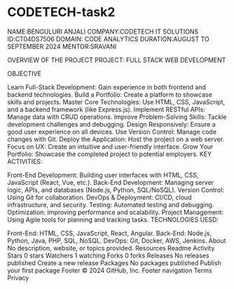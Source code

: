 # CODETECH-task2

NAME:BENGULURI ANJALI
COMPANY:CODETECH IT SOLUTIONS
ID:CT04DS7506 DOMAIN: CODE ANALYTICS
DURATION:AUGUST TO SEPTEMBER 2024
MENTOR:SRAVANI

OVERVIEW OF THE PROJECT PROJECT: FULL STACK WEB DEVELOPMENT

OBJECTIVE

Learn Full-Stack Development: Gain experience in both frontend and backend technologies.
Build a Portfolio: Create a platform to showcase skills and projects.
Master Core Technologies: Use HTML, CSS, JavaScript, and a backend framework (like Express.js).
Implement RESTful APIs: Manage data with CRUD operations.
Improve Problem-Solving Skills: Tackle development challenges and debugging.
Design Responsively: Ensure a good user experience on all devices.
Use Version Control: Manage code changes with Git.
Deploy the Application: Host the project on a web server.
Focus on UX: Create an intuitive and user-friendly interface.
Grow Your Portfolio: Showcase the completed project to potential employers.
KEY ACTIVITIES:

Front-End Development: Building user interfaces with HTML, CSS, JavaScript (React, Vue, etc.).
Back-End Development: Managing server logic, APIs, and databases (Node.js, Python, SQL/NoSQL).
Version Control: Using Git for collaboration.
DevOps & Deployment: CI/CD, cloud infrastructure, and security.
Testing: Automated testing and debugging.
Optimization: Improving performance and scalability.
Project Management: Using Agile tools for planning and tracking tasks.
TECHNOLOGIES UESD:

Front-End: HTML, CSS, JavaScript, React, Angular.
Back-End: Node.js, Python, Java, PHP, SQL, NoSQL.
DevOps: Git, Docker, AWS, Jenkins.
About
No description, website, or topics provided.
Resources
 Readme
 Activity
Stars
 0 stars
Watchers
 1 watching
Forks
 0 forks
Releases
No releases published
Create a new release
Packages
No packages published
Publish your first package
Footer
© 2024 GitHub, Inc.
Footer navigation
Terms
Privacy

